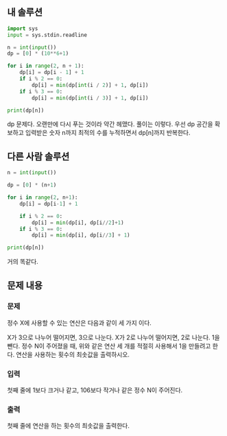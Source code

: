 ## 내 솔루션
```python
import sys
input = sys.stdin.readline

n = int(input())
dp = [0] * (10**6+1)

for i in range(2, n + 1):
    dp[i] = dp[i - 1] + 1
    if i % 2 == 0:
        dp[i] = min(dp[int(i / 2)] + 1, dp[i])
    if i % 3 == 0:
        dp[i] = min(dp[int(i / 3)] + 1, dp[i])

print(dp[n])
```
dp 문제다. 오랜만에 다시 푸는 것이라 약간 헤맸다. 풀이는 이렇다. 우선 dp 공간을 확보하고 입력받은 숫자 n까지 최적의 수를 누적하면서 dp[n]까지 반복한다. 

## 다른 사람 솔루션
```python
n = int(input())

dp = [0] * (n+1)

for i in range(2, n+1):
    dp[i] = dp[i-1] + 1

    if i % 2 == 0:
        dp[i] = min(dp[i], dp[i//2]+1)
    if i % 3 == 0:
        dp[i] = min(dp[i], dp[i//3] + 1)

print(dp[n])
```
거의 똑같다.

## 문제 내용
### 문제
정수 X에 사용할 수 있는 연산은 다음과 같이 세 가지 이다.

X가 3으로 나누어 떨어지면, 3으로 나눈다.
X가 2로 나누어 떨어지면, 2로 나눈다.
1을 뺀다.
정수 N이 주어졌을 때, 위와 같은 연산 세 개를 적절히 사용해서 1을 만들려고 한다. 연산을 사용하는 횟수의 최솟값을 출력하시오.

### 입력
첫째 줄에 1보다 크거나 같고, 106보다 작거나 같은 정수 N이 주어진다.

### 출력
첫째 줄에 연산을 하는 횟수의 최솟값을 출력한다.